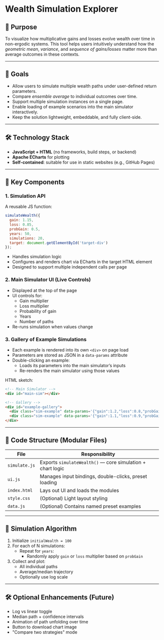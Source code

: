 # Wealth Simulation Explorer

## 🧠 Purpose
To visualize how multiplicative gains and losses evolve wealth over time in non-ergodic systems. This tool helps users intuitively understand how the *geometric mean*, *variance*, and *sequence of gains/losses* matter more than average outcomes in these contexts.

---

## 🌟 Goals

- Allow users to simulate multiple wealth paths under user-defined return parameters.
- Compare *ensemble average* to individual outcomes over time.
- Support multiple simulation instances on a single page.
- Enable loading of example scenarios into the main simulator interactively.
- Keep the solution lightweight, embeddable, and fully client-side.

---

## 🛠️ Technology Stack

- **JavaScript + HTML** (no frameworks, build steps, or backend)
- **Apache ECharts** for plotting
- **Self-contained**: suitable for use in static websites (e.g., GitHub Pages)

---

## 🔧 Key Components

### 1. **Simulation API**

A reusable JS function:

```js
simulateWealth({
  gain: 1.15,
  loss: 0.85,
  probGain: 0.5,
  years: 50,
  simulations: 20,
  target: document.getElementById('target-div')
});
```

- Handles simulation logic
- Configures and renders chart via ECharts in the target HTML element
- Designed to support multiple independent calls per page

### 2. **Main Simulator UI (Live Controls)**

- Displayed at the top of the page
- UI controls for:
  - Gain multiplier
  - Loss multiplier
  - Probability of gain
  - Years
  - Number of paths
- Re-runs simulation when values change

### 3. **Gallery of Example Simulations**

- Each example is rendered into its own `<div>` on page load
- Parameters are stored as JSON in a `data-params` attribute
- Double-clicking an example:
  - Loads its parameters into the main simulator’s inputs
  - Re-renders the main simulator using those values

HTML sketch:

```html
<!-- Main Simulator -->
<div id="main-sim"></div>

<!-- Gallery -->
<div id="example-gallery">
  <div class="sim-example" data-params='{"gain":1.2,"loss":0.8,"probGain":0.5}'></div>
  <div class="sim-example" data-params='{"gain":1.1,"loss":0.9,"probGain":0.4}'></div>
</div>
```

---

## 📀 Code Structure (Modular Files)

| File           | Responsibility                                               |
|----------------|-------------------------------------------------------------|
| `simulate.js`  | Exports `simulateWealth()` — core simulation + chart logic   |
| `ui.js`        | Manages input bindings, double-clicks, preset loading       |
| `index.html`   | Lays out UI and loads the modules                           |
| `style.css`    | (Optional) Light layout styling                             |
| `data.js`      | (Optional) Contains named preset examples                   |

---

## 🧮 Simulation Algorithm

1. Initialize `initialWealth = 100`
2. For each of N simulations:
   - Repeat for `years`:
     - Randomly apply `gain` or `loss` multiplier based on `probGain`
3. Collect and plot:
   - All individual paths
   - Average/median trajectory
   - Optionally use log scale

---

## 🛠️ Optional Enhancements (Future)

- Log vs linear toggle
- Median path + confidence intervals
- Animation of path unfolding over time
- Button to download chart image
- "Compare two strategies" mode


